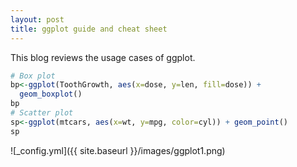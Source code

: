 ```yaml
---
layout: post
title: ggplot guide and cheat sheet
---
```

This blog reviews the usage cases of ggplot.

```R
# Box plot
bp<-ggplot(ToothGrowth, aes(x=dose, y=len, fill=dose)) +
  geom_boxplot()
bp
# Scatter plot
sp<-ggplot(mtcars, aes(x=wt, y=mpg, color=cyl)) + geom_point()
sp
```
![_config.yml]({{ site.baseurl }}/images/ggplot1.png)
